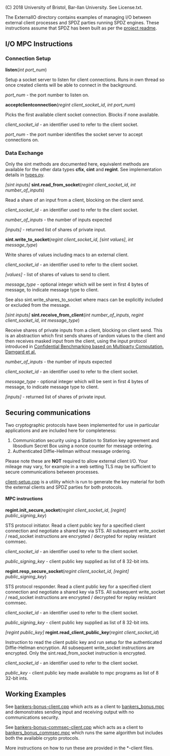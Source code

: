 (C) 2018 University of Bristol, Bar-Ilan University. See License.txt.

The ExternalIO directory contains examples of managing I/O between external client processes and SPDZ parties running SPDZ engines. These instructions assume that SPDZ has been built as per the [project readme](../README.md).

## I/O MPC Instructions

### Connection Setup

**listen**(*int port_num*)

Setup a socket server to listen for client connections. Runs in own thread so once created clients will be able to connect in the background.

*port_num* - the port number to listen on.

**acceptclientconnection**(*regint client_socket_id*, *int port_num*)

Picks the first available client socket connection. Blocks if none available.

*client_socket_id* - an identifier used to refer to the client socket.

*port_num* - the port number identifies the socket server to accept connections on.

### Data Exchange

Only the sint methods are documented here, equivalent methods are available for the other data types **cfix**, **cint** and **regint**. See implementation details in [types.py](../Compiler/types.py).

*[sint inputs]* **sint.read_from_socket**(*regint client_socket_id*, *int number_of_inputs*)

Read a share of an input from a client, blocking on the client send.

*client_socket_id* - an identifier used to refer to the client socket.

*number_of_inputs* - the number of inputs expected

*[inputs]* - returned list of shares of private input.

**sint.write_to_socket**(*regint client_socket_id*, *[sint values]*, *int message_type*)

Write shares of values including macs to an external client.

*client_socket_id* - an identifier used to refer to the client socket.

*[values]* - list of shares of values to send to client.

*message_type* - optional integer which will be sent in first 4 bytes of message, to indicate message type to client.

See also sint.write_shares_to_socket where macs can be explicitly included or excluded from the message.

*[sint inputs]* **sint.receive_from_client**(*int number_of_inputs*, *regint client_socket_id*, *int message_type*)

Receive shares of private inputs from a client, blocking on client send. This is an abstraction which first sends shares of random values to the client and then receives masked input from the client, using the input protocol introduced in [Confidential Benchmarking based on Multiparty Computation. Damgard et al.](http://eprint.iacr.org/2015/1006.pdf)

*number_of_inputs* - the number of inputs expected

*client_socket_id* - an identifier used to refer to the client socket.

*message_type* - optional integer which will be sent in first 4 bytes of message, to indicate message type to client.

*[inputs]* - returned list of shares of private input.


## Securing communications

Two cryptographic protocols have been implemented for use in particular applications and are included here for completeness:

1. Communication security using a Station to Station key agreement and libsodium Secret Box using a nonce counter for message ordering.
2. Authenticated Diffie-Hellman without message ordering.

 Please note these are **NOT** required to allow external client I/O. Your mileage may vary, for example in a web setting TLS may be sufficient to secure communications between processes.

[client-setup.cpp](../client-setup.cpp) is a utility which is run to generate the key material for both the external clients and SPDZ parties for both protocols.

#### MPC instructions

**regint.init_secure_socket**(*regint client_socket_id*, *[regint] public_signing_key*)

STS protocol initiator. Read a client public key for a specified client connection and negotiate a shared key via STS. All subsequent write_socket / read_socket instructions are encrypted / decrypted for replay resistant commsec.

*client_socket_id* - an identifier used to refer to the client socket.

*public_signing_key* - client public key supplied as list of 8 32-bit ints.  

**regint.resp_secure_socket**(*regint client_socket_id*, *[regint] public_signing_key*)

STS protocol responder. Read a client public key for a specified client connection and negotiate a shared key via STS. All subsequent write_socket / read_socket instructions are encrypted / decrypted for replay resistant commsec.

*client_socket_id* - an identifier used to refer to the client socket.

*public_signing_key* - client public key supplied as list of 8 32-bit ints.  

*[regint public_key]* **regint.read_client_public_key**(*regint client_socket_id*)

Instruction to read the client public key and run setup for the authenticated Diffie-Hellman encryption. All subsequent write_socket instructions are encrypted. Only the sint.read_from_socket instruction is encrypted. 

*client_socket_id* - an identifier used to refer to the client socket.

*public_key* - client public key made available to mpc programs as list of 8 32-bit ints.  

## Working Examples

See [bankers-bonus-client.cpp](./bankers-bonus-client.cpp) which acts as a client to [bankers_bonus.mpc](../Programs/Source/bankers_bonus.mpc) and demonstrates sending input and receiving output with no communications security.

See [bankers-bonus-commsec-client.cpp](./bankers-bonus-commsec-client.cpp) which acts as a client to [bankers_bonus_commsec.mpc](../Programs/Source/bankers_bonus_commsec.mpc) which runs the same algorithm but includes both the available crypto protocols.

More instructions on how to run these are provided in the *-client files.
